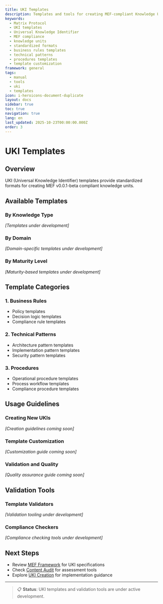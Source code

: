 ```yaml
---
title: UKI Templates
description: Templates and tools for creating MEF-compliant Knowledge Units
keywords:
  - Matrix Protocol
  - UKI templates
  - Universal Knowledge Identifier
  - MEF compliance
  - knowledge units
  - standardized formats
  - business rules templates
  - technical patterns
  - procedures templates
  - template customization
framework: general
tags:
  - manual
  - tools
  - uki
  - templates
icon: i-heroicons-document-duplicate
layout: docs
sidebar: true
toc: true
navigation: true
lang: en
last_updated: 2025-10-23T00:00:00.000Z
order: 3
---
```


# UKI Templates

## Overview

UKI (Universal Knowledge Identifier) templates provide standardized formats for creating MEF v0.0.1-beta compliant knowledge units.

## Available Templates

### By Knowledge Type
*[Templates under development]*

### By Domain
*[Domain-specific templates under development]*

### By Maturity Level
*[Maturity-based templates under development]*

## Template Categories

### 1. Business Rules
- Policy templates
- Decision logic templates
- Compliance rule templates

### 2. Technical Patterns
- Architecture pattern templates
- Implementation pattern templates
- Security pattern templates

### 3. Procedures
- Operational procedure templates
- Process workflow templates
- Compliance procedure templates

## Usage Guidelines

### Creating New UKIs
*[Creation guidelines coming soon]*

### Template Customization
*[Customization guide coming soon]*

### Validation and Quality
*[Quality assurance guide coming soon]*

## Validation Tools

### Template Validators
*[Validation tooling under development]*

### Compliance Checkers
*[Compliance checking tools under development]*

## Next Steps

- Review [MEF Framework](../../frameworks/mef/) for UKI specifications
- Check [Content Audit](./content-audit) for assessment tools
- Explore [UKI Creation](../uki-creation) for implementation guidance

---

> 📋 **Status**: UKI templates and validation tools are under active development.